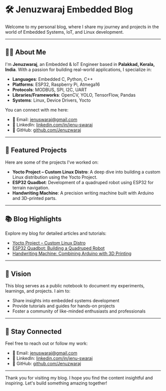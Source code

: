 # 🛠️ Jenuzwaraj Embedded Blog

Welcome to my personal blog, where I share my journey and projects in the world of Embedded Systems, IoT, and Linux development.

---

## 👨‍💻 About Me

I'm **Jenuzwaraj**, an Embedded & IoT Engineer based in **Palakkad, Kerala, India**. With a passion for building real-world applications, I specialize in:

- **Languages**: Embedded C, Python, C++
- **Platforms**: ESP32, Raspberry Pi, Atmega16
- **Protocols**: MODBUS, SPI, I2C, UART
- **Libraries/Frameworks**: OpenCV, YOLO, TensorFlow, Pandas
- **Systems**: Linux, Device Drivers, Yocto

You can connect with me here:

- 📧 Email: [jenuswaraj@gmail.com](mailto:jenuswaraj@gmail.com)
- 🔗 LinkedIn: [linkedin.com/in/jenu-swaraj](https://linkedin.com/in/jenu-swaraj)
- 🐙 GitHub: [github.com/Jenuzwaraj](https://github.com/Jenuzwaraj)

---

## 📝 Featured Projects

Here are some of the projects I've worked on:

- **Yocto Project – Custom Linux Distro**: A deep dive into building a custom Linux distribution using the Yocto Project.
- **ESP32 Quadbot**: Development of a quadruped robot using ESP32 for terrain navigation.
- **Handwriting Machine**: A precision writing machine built with Arduino and 3D-printed parts.

---

## 📚 Blog Highlights

Explore my blog for detailed articles and tutorials:

- [Yocto Project – Custom Linux Distro](yocto-project.html)
- [ESP32 Quadbot: Building a Quadruped Robot](esp32-quadbot.html)
- [Handwriting Machine: Combining Arduino with 3D Printing](handwriting-machine.html)

---

## 🎯 Vision

This blog serves as a public notebook to document my experiments, learnings, and projects. I aim to:

- Share insights into embedded systems development
- Provide tutorials and guides for hands-on projects
- Foster a community of like-minded enthusiasts and professionals

---

## 📌 Stay Connected

Feel free to reach out or follow my work:

- 📧 Email: [jenuswaraj@gmail.com](mailto:jenuswaraj@gmail.com)
- 🔗 LinkedIn: [linkedin.com/in/jenu-swaraj]([https://linkedin.com/in/jenuswaraj](https://www.linkedin.com/in/jenu-swaraj-3ab8b7284))
- 🐙 GitHub: [github.com/Jenuzwaraj](https://github.com/Jenuzwaraj)

---

Thank you for visiting my blog. I hope you find the content insightful and inspiring. Let's build something amazing together!


